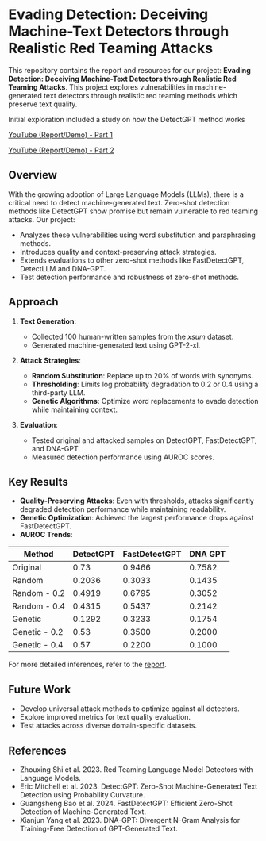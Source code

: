 # Evading Detection: Deceiving Machine-Text Detectors through Realistic Red Teaming Attacks

This repository contains the report and resources for our project: **Evading Detection: Deceiving Machine-Text Detectors through Realistic Red Teaming Attacks**. This project explores vulnerabilities in machine-generated text detectors through realistic red teaming methods which preserve text quality.

Initial exploration included a study on how the DetectGPT method works

[YouTube (Report/Demo) - Part 1](https://www.youtube.com/watch?v=h8XT2ENvBl8)

[YouTube (Report/Demo) - Part 2](https://www.youtube.com/watch?v=h8XT2ENvBl8)

## Overview

With the growing adoption of Large Language Models (LLMs), there is a critical need to detect machine-generated text. Zero-shot detection methods like DetectGPT show promise but remain vulnerable to red teaming attacks. Our project:
- Analyzes these vulnerabilities using word substitution and paraphrasing methods.
- Introduces quality and context-preserving attack strategies.
- Extends evaluations to other zero-shot methods like FastDetectGPT, DetectLLM and DNA-GPT.
- Test detection performance and robustness of zero-shot methods.

## Approach

1. **Text Generation**:
   - Collected 100 human-written samples from the *xsum* dataset.
   - Generated machine-generated text using GPT-2-xl.

2. **Attack Strategies**:
   - **Random Substitution**: Replace up to 20% of words with synonyms.
   - **Thresholding**: Limits log probability degradation to 0.2 or 0.4 using a third-party LLM.
   - **Genetic Algorithms**: Optimize word replacements to evade detection while maintaining context.

3. **Evaluation**:
   - Tested original and attacked samples on DetectGPT, FastDetectGPT, and DNA-GPT.
   - Measured detection performance using AUROC scores.

## Key Results

- **Quality-Preserving Attacks**: Even with thresholds, attacks significantly degraded detection performance while maintaining readability.
- **Genetic Optimization**: Achieved the largest performance drops against FastDetectGPT.
- **AUROC Trends**:
  
| Method        | DetectGPT | FastDetectGPT | DNA GPT  |
|---------------|-----------|---------------|----------|
| Original      | 0.73      | 0.9466        | 0.7582   |
| Random        | 0.2036    | 0.3033        | 0.1435   |
| Random - 0.2  | 0.4919    | 0.6795        | 0.3052   |
| Random - 0.4  | 0.4315    | 0.5437        | 0.2142   |
| Genetic       | 0.1292    | 0.3233        | 0.1754   |
| Genetic - 0.2 | 0.53      | 0.3500        | 0.2000   |
| Genetic - 0.4 | 0.57      | 0.2200        | 0.1000   |


For more detailed inferences, refer to the [report](./Documents/CSCI_544_Final_Report.pdf).

## Future Work
- Develop universal attack methods to optimize against all detectors.
- Explore improved metrics for text quality evaluation.
- Test attacks across diverse domain-specific datasets.

## References
- Zhouxing Shi et al. 2023. Red Teaming Language Model Detectors with Language Models.
- Eric Mitchell et al. 2023. DetectGPT: Zero-Shot Machine-Generated Text Detection using Probability Curvature.
- Guangsheng Bao et al. 2024. FastDetectGPT: Efficient Zero-Shot Detection of Machine-Generated Text.
- Xianjun Yang et al. 2023. DNA-GPT: Divergent N-Gram Analysis for Training-Free Detection of GPT-Generated Text.
